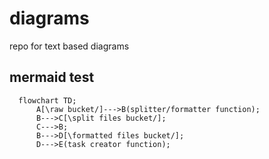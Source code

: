 # diagrams
repo for text based diagrams


## mermaid test


```mermaid
  flowchart TD;
      A[\raw bucket/]--->B(splitter/formatter function);
      B--->C[\split files bucket/];
      C--->B;
      B--->D[\formatted files bucket/];
      D--->E(task creator function);

```
